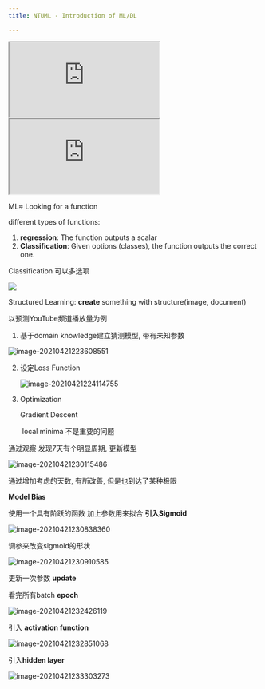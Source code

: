 ```yaml
---
title: NTUML - Introduction of ML/DL

---
```


<!-- more -->

<iframe src="https://www.youtube.com/embed/Ye018rCVvOo" allowfullscreen></iframe>

<iframe src="https://www.youtube.com/embed/bHcJCp2Fyxs" allowfullscreen></iframe>


ML$\approx$ Looking for a function

different types of functions:

1. **regression**: The function outputs a scalar
2. **Classification**: Given options (classes), the function outputs the correct one.

Classification 可以多选项

![](https://lllthhhh-aliyun-oss.oss-cn-beijing.aliyuncs.com/img/20210421222929.png)

Structured Learning: **create** something with structure(image, document)

以预测YouTube频道播放量为例

1. 基于domain knowledge建立猜测模型, 带有未知参数

![image-20210421223608551](https://lllthhhh-aliyun-oss.oss-cn-beijing.aliyuncs.com/img/20210421223608.png)

2. 设定Loss Function

   ![image-20210421224114755](https://lllthhhh-aliyun-oss.oss-cn-beijing.aliyuncs.com/img/20210421224114.png)

3. Optimization

   Gradient Descent

   ​	local minima 不是重要的问题

通过观察 发现7天有个明显周期, 更新模型

![image-20210421230115486](https://lllthhhh-aliyun-oss.oss-cn-beijing.aliyuncs.com/img/20210421230115.png)

通过增加考虑的天数, 有所改善, 但是也到达了某种极限

**Model Bias**

使用一个具有阶跃的函数 加上参数用来拟合 **引入Sigmoid**

![image-20210421230838360](https://lllthhhh-aliyun-oss.oss-cn-beijing.aliyuncs.com/img/20210421230838.png)

调参来改变sigmoid的形状

![image-20210421230910585](https://lllthhhh-aliyun-oss.oss-cn-beijing.aliyuncs.com/img/20210421230910.png)

更新一次参数 **update**

看完所有batch **epoch**

![image-20210421232426119](https://lllthhhh-aliyun-oss.oss-cn-beijing.aliyuncs.com/img/20210421232426.png)

引入 **activation function**

![image-20210421232851068](https://lllthhhh-aliyun-oss.oss-cn-beijing.aliyuncs.com/img/20210421232851.png)

引入**hidden layer**

![image-20210421233303273](https://lllthhhh-aliyun-oss.oss-cn-beijing.aliyuncs.com/img/20210421233303.png)

